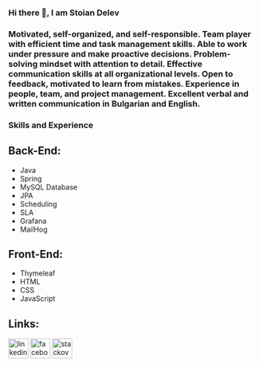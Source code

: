 ### Hi there 👋, I am Stoian Delev

### Motivated, self-organized, and self-responsible. Team player with efficient time and task management skills. Able to work under pressure and make proactive decisions. Problem-solving mindset with attention to detail. Effective communication skills at all organizational levels. Open to feedback, motivated to learn from mistakes. Experience in people, team, and project management.  Excellent verbal and written communication in Bulgarian and English.

### Skills and Experience

## Back-End:

* Java
* Spring
* MySQL Database
* JPA
* Scheduling
* SLA
* Grafana
* MailHog

## Front-End:

* Thymeleaf
* HTML
* CSS
* JavaScript

## Links:

[<img src='https://cdn.jsdelivr.net/npm/simple-icons@3.0.1/icons/linkedin.svg' alt='linkedin' height='40'>](https://www.linkedin.com/in/stoyan-delev/)  [<img src='https://cdn.jsdelivr.net/npm/simple-icons@3.0.1/icons/facebook.svg' alt='facebook' height='40'>](https://www.facebook.com/stoian.delev.9)  [<img src='https://cdn.jsdelivr.net/npm/simple-icons@3.0.1/icons/stackoverflow.svg' alt='stackoverflow' height='40'>](https://stackoverflow.com/users/14215539/stoian-delev)  
